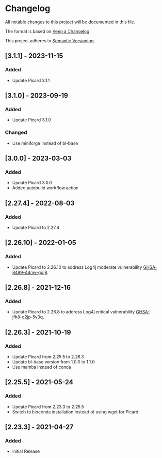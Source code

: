 # Changelog

All notable changes to this project will be documented in this file.


The format is based on [Keep a Changelog](https://keepachangelog.com/en/1.0.0/).

This project adheres to [Semantic Versioning](https://semver.org/spec/v2.0.0.html).

## [3.1.1] - 2023-11-15
### Added
 - Update Picard 3.1.1

## [3.1.0] - 2023-09-19
### Added
 - Update Picard 3.1.0

### Changed
 - Use miniforge instead of bl-base

## [3.0.0] - 2023-03-03
### Added
- Update Picard 3.0.0
- Added autobuild workflow action

## [2.27.4] - 2022-08-03
### Added
- Update Picard to 2.27.4

## [2.26.10] - 2022-01-05
### Added
- Update Picard to 2.26.10 to address Log4j moderate vulnerability [GHSA-8489-44mv-ggj8](https://github.com/advisories/GHSA-8489-44mv-ggj8).

## [2.26.8] - 2021-12-16
### Added
- Update Picard to 2.26.8 to address Log4j critical vulnerability [GHSA-jfh8-c2jp-5v3q](https://github.com/advisories/GHSA-jfh8-c2jp-5v3q).

## [2.26.3] - 2021-10-19
### Added
- Update Picard from 2.25.5 to 2.26.3
- Update bl-base version from 1.0.0 to 1.1.0
- Use mamba instead of conda

## [2.25.5] - 2021-05-24
### Added
- Update Picard from 2.23.3 to 2.25.5
- Switch to bioconda installation instead of using wget for Picard



## [2.23.3] - 2021-04-27
### Added
- Initial Release
